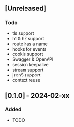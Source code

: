 ## [Unreleased]

### Todo

- tls support
- h1 & h2 support
- route has a name
- hooks for events
- cookie support
- Swagger & OpenAPI
- session keepalive
- stream support
- json5 support
- context reuse

## [0.1.0] - 2024-02-xx

### Added

- TODO